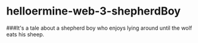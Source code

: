 # helloermine-web-3-shepherdBoy
###It's a tale about a shepherd boy who enjoys lying around until the wolf eats his sheep.
